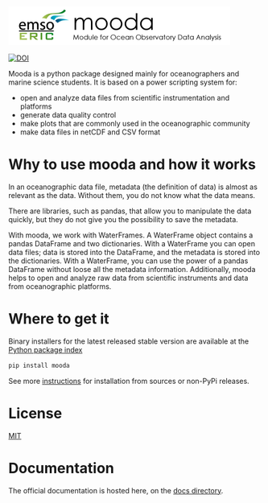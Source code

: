 ![mooda header](docs/img_docs/mooda-header.png)

[![DOI](https://zenodo.org/badge/DOI/10.5281/zenodo.2677621.svg)](https://doi.org/10.5281/zenodo.2864645)

Mooda is a python package designed mainly for oceanographers and marine science students. It is based on a power scripting system for:

* open and analyze data files from scientific instrumentation and platforms
* generate data quality control
* make plots that are commonly used in the oceanographic community
* make data files in netCDF and CSV format

# Why to use mooda and how it works

In an oceanographic data file, metadata (the definition of data) is almost as relevant as the data. Without them, you do not know what the data means.

There are libraries, such as pandas, that allow you to manipulate the data quickly, but they do not give you the possibility to save the metadata.

With mooda, we work with WaterFrames. A WaterFrame object contains a pandas DataFrame and two dictionaries. With a WaterFrame you can open data files; data is stored into the DataFrame, and the metadata is stored into the dictionaries. With a WaterFrame, you can use the power of a pandas DataFrame without loose all the metadata information. Additionally, mooda helps to open and analyze raw data from scientific instruments and data from oceanographic platforms.

# Where to get it

Binary installers for the latest released stable version are available at the [Python package index](https://pypi.org/project/mooda/)

```cmd
pip install mooda
```

See more [instructions](docs/installation/installation.md) for installation from sources or non-PyPi releases.

# License

[MIT](LICENSE)

# Documentation

The official documentation is hosted here, on the [docs directory](docs/index_docs.md).
